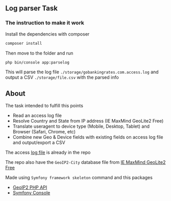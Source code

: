 Log parser Task
-
### The instruction to make it work
Install the dependencies with composer
```bash
composer install
```
Then move to the folder and run
```bash
php bin/console app:parselog
```
This will parse the log file `./storage/gobankingrates.com.access.log` 
and output a CSV `./storage/file.csv` with the parsed info

About
-
The task intended to fulfill this points
- Read an access log file
- Resolve Country and State from IP address (IE MaxMind GeoLite2 Free)
- Translate useragent to device type (Mobile, Desktop, Tablet) and Browser
(Safari, Chrome, etc)
- Combine new Geo & Device fields with existing fields on access log file and
output/export a CSV

The access [log file](https://cti-developer-dropbox.s3.amazonaws.com/gobankingrates.com.access.log) 
is already in the repo

The repo also have the `GeoIP2-City` database file from 
[IE MaxMind GeoLite2 Free](https://www.maxmind.com/en/geoip2-services-and-databases)

Made using `Symfony framework skeleton` command and this packages
- [GeoIP2 PHP API](https://github.com/maxmind/GeoIP2-php)
- [Symfony Console](https://symfony.com/doc/current/components/console.html)
